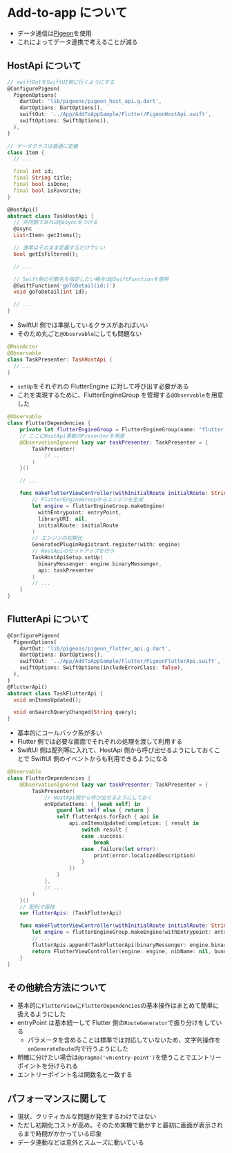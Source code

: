 # Add-to-app について

- データ通信は[Pigeon](https://pub.dev/packages/pigeon)を使用
- これによってデータ連携で考えることが減る

## HostApi について

```dart
// swiftOutをSwiftUI側に行くようにする
@ConfigurePigeon(
  PigeonOptions(
    dartOut: 'lib/pigeons/pigeon_host_api.g.dart',
    dartOptions: DartOptions(),
    swiftOut: '../App/AddToAppSample/Flutter/PigeonHostApi.swift',
    swiftOptions: SwiftOptions(),
  ),
)

// データクラスは普通に定義
class Item {
  // ...

  final int id;
  final String title;
  final bool isDone;
  final bool isFavorite;
}

@HostApi()
abstract class TaskHostApi {
  // 非同期であれば@asyncをつける
  @async
  List<Item> getItems();

  // 通常はそのまま定義するだけでいい
  bool getIsFiltered();

  // ...

  // Swift側の引数名を指定したい場合は@SwiftFunctionを使用
  @SwiftFunction('goToDetail(id:)')
  void goToDetail(int id);

  // ...
}
```

- SwiftUI 側では準拠しているクラスがあればいい
- そのため丸ごと`@Observable`にしても問題ない

```swift
@MainActor
@Observable
class TaskPresenter: TaskHostApi {
  // ...
}
```

- `setUp`をそれぞれの FlutterEngine に対して呼び出す必要がある
- これを実現するために、FlutterEngineGroup を管理する`@Observable`を用意した

```swift
@Observable
class FlutterDependencies {
    private let flutterEngineGroup = FlutterEngineGroup(name: "flutter engine", project: nil)
    // ここにHostApi準拠のPresenterを用意
    @ObservationIgnored lazy var taskPresenter: TaskPresenter = {
        TaskPresenter(
            // ...
        )
    }()

    // ...

    func makeFlutterViewController(withInitialRoute initialRoute: String, entryPoint: String = "main") -> FlutterViewController {
        // FlutterEngineGroupからエンジンを生成
        let engine = flutterEngineGroup.makeEngine(
          withEntrypoint: entryPoint,
          libraryURI: nil,
          initialRoute: initialRoute
        )
        // エンジンの初期化
        GeneratedPluginRegistrant.register(with: engine)
        // HostApiのセットアップを行う
        TaskHostApiSetup.setUp(
          binaryMessenger: engine.binaryMessenger,
          api: taskPresenter
        )
        // ...
    }
}
```

## FlutterApi について

```dart
@ConfigurePigeon(
  PigeonOptions(
    dartOut: 'lib/pigeons/pigeon_flutter_api.g.dart',
    dartOptions: DartOptions(),
    swiftOut: '../App/AddToAppSample/Flutter/PigeonFlutterApi.swift',
    swiftOptions: SwiftOptions(includeErrorClass: false),
  ),
)
@FlutterApi()
abstract class TaskFlutterApi {
  void onItemsUpdated();

  void onSearchQueryChanged(String query);
}
```

- 基本的にコールバック系が多い
- Flutter 側では必要な画面でそれぞれの処理を渡して利用する
- SwiftUI 側は配列等に入れて、HostApi 側から呼び出せるようにしておくことで SwiftUI 側のイベントからも利用できるようになる

```swift
@Observable
class FlutterDependencies {
    @ObservationIgnored lazy var taskPresenter: TaskPresenter = {
        TaskPresenter(
            // HostApi側から呼び出せるようにしておく
            onUpdateItems: { [weak self] in
                guard let self else { return }
                self.flutterApis.forEach { api in
                    api.onItemsUpdated(completion: { result in
                        switch result {
                        case .success:
                            break
                        case .failure(let error):
                            print(error.localizedDescription)
                        }
                    })
                }
            },
            // ...
        )
    }()
    // 配列で保持
    var flutterApis: [TaskFlutterApi]

    func makeFlutterViewController(withInitialRoute initialRoute: String, entryPoint: String = "main") -> FlutterViewController {
        let engine = flutterEngineGroup.makeEngine(withEntrypoint: entryPoint, libraryURI: nil, initialRoute: initialRoute)
        // ...
        flutterApis.append(TaskFlutterApi(binaryMessenger: engine.binaryMessenger))
        return FlutterViewController(engine: engine, nibName: nil, bundle: nil)
    }
}
```

## その他統合方法について

- 基本的に`FlutterView`に`FlutterDependencies`の基本操作はまとめて簡単に扱えるようにした
- entryPoint は基本統一して Flutter 側の`RouteGenerator`で振り分けをしている
  - パラメータを含めることは標準では対応していないため、文字列操作を`onGenerateRoute`内で行うようにした
- 明確に分けたい場合は`@pragma('vm:entry-point')`を使うことでエントリーポイントを分けられる
- エントリーポイント名は関数名と一致する

## パフォーマンスに関して

- 現状、クリティカルな問題が発生するわけではない
- ただし初期化コストが高め。そのため実機で動かすと最初に画面が表示されるまで時間がかかっている印象
- データ連動などは意外とスムーズに動いている
